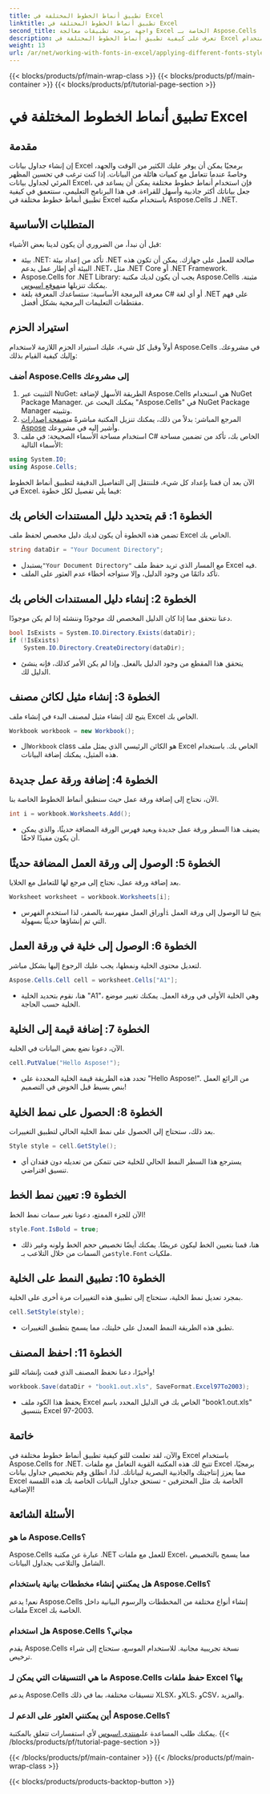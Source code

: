 ```yaml
---
title: تطبيق أنماط الخطوط المختلفة في Excel
linktitle: تطبيق أنماط الخطوط المختلفة في Excel
second_title: واجهة برمجة تطبيقات معالجة Excel الخاصة بـ Aspose.Cells .NET
description: تعرف على كيفية تطبيق أنماط الخطوط المختلفة في Excel باستخدام Aspose.Cells for .NET. برنامج تعليمي خطوة بخطوة لتحسين تصميم جدول البيانات الخاص بك.
weight: 13
url: /ar/net/working-with-fonts-in-excel/applying-different-fonts-styles/
---
```


{{< blocks/products/pf/main-wrap-class >}}
{{< blocks/products/pf/main-container >}}
{{< blocks/products/pf/tutorial-page-section >}}

# تطبيق أنماط الخطوط المختلفة في Excel

## مقدمة
إن إنشاء جداول بيانات Excel برمجيًا يمكن أن يوفر عليك الكثير من الوقت والجهد، وخاصةً عندما تتعامل مع كميات هائلة من البيانات. إذا كنت ترغب في تحسين المظهر المرئي لجداول بيانات Excel، فإن استخدام أنماط خطوط مختلفة يمكن أن يساعد في جعل بياناتك أكثر جاذبية وأسهل للقراءة. في هذا البرنامج التعليمي، سنتعمق في كيفية تطبيق أنماط خطوط مختلفة في Excel باستخدام مكتبة Aspose.Cells لـ .NET.
## المتطلبات الأساسية
قبل أن نبدأ، من الضروري أن يكون لدينا بعض الأشياء:
- بيئة .NET: تأكد من إعداد بيئة .NET صالحة للعمل على جهازك. يمكن أن تكون هذه البيئة أي إطار عمل يدعم .NET، مثل .NET Core أو .NET Framework.
-  Aspose.Cells for .NET Library: يجب أن يكون لديك مكتبة Aspose.Cells مثبتة. يمكنك تنزيلها من[موقع اسبوس](https://releases.aspose.com/cells/net/). 
- معرفة البرمجة الأساسية: ستساعدك المعرفة بلغة C# أو أي لغة .NET على فهم مقتطفات التعليمات البرمجية بشكل أفضل.
## استيراد الحزم
أولاً وقبل كل شيء، عليك استيراد الحزم اللازمة لاستخدام Aspose.Cells في مشروعك. وإليك كيفية القيام بذلك:
### أضف Aspose.Cells إلى مشروعك
1. التثبيت عبر NuGet: الطريقة الأسهل لإضافة Aspose.Cells هي استخدام NuGet Package Manager. يمكنك البحث عن "Aspose.Cells" في NuGet Package Manager وتثبيته.
2.  المرجع المباشر: بدلاً من ذلك، يمكنك تنزيل المكتبة مباشرةً من[صفحة إصدارات Aspose](https://releases.aspose.com/cells/net/) وأشير إليه في مشروعك.
3. استخدام مساحة الأسماء الصحيحة: في ملف C# الخاص بك، تأكد من تضمين مساحة الأسماء التالية:
```csharp
using System.IO;
using Aspose.Cells;
```
الآن بعد أن قمنا بإعداد كل شيء، فلننتقل إلى التفاصيل الدقيقة لتطبيق أنماط الخطوط في Excel. فيما يلي تفصيل لكل خطوة:
## الخطوة 1: قم بتحديد دليل المستندات الخاص بك
تضمن هذه الخطوة أن يكون لديك دليل مخصص لحفظ ملف Excel الخاص بك. 
```csharp
string dataDir = "Your Document Directory";
```
-  يستبدل`"Your Document Directory"` مع المسار الذي تريد حفظ ملف Excel فيه.
- تأكد دائمًا من وجود الدليل، وإلا ستواجه أخطاء عدم العثور على الملف.
## الخطوة 2: إنشاء دليل المستندات الخاص بك
دعنا نتحقق مما إذا كان الدليل المخصص لك موجودًا وننشئه إذا لم يكن موجودًا.
```csharp
bool IsExists = System.IO.Directory.Exists(dataDir);
if (!IsExists)
    System.IO.Directory.CreateDirectory(dataDir);
```
- يتحقق هذا المقطع من وجود الدليل بالفعل. وإذا لم يكن الأمر كذلك، فإنه ينشئ الدليل لك. 
## الخطوة 3: إنشاء مثيل لكائن مصنف
يتيح لك إنشاء مثيل لمصنف البدء في إنشاء ملف Excel الخاص بك.
```csharp
Workbook workbook = new Workbook();
```
-  ال`Workbook` class هو الكائن الرئيسي الذي يمثل ملف Excel الخاص بك. باستخدام هذه المثيل، يمكنك إضافة البيانات.
## الخطوة 4: إضافة ورقة عمل جديدة
الآن، نحتاج إلى إضافة ورقة عمل حيث سنطبق أنماط الخطوط الخاصة بنا.
```csharp
int i = workbook.Worksheets.Add();
```

- يضيف هذا السطر ورقة عمل جديدة ويعيد فهرس الورقة المضافة حديثًا، والذي يمكن أن يكون مفيدًا لاحقًا.
## الخطوة 5: الوصول إلى ورقة العمل المضافة حديثًا
بعد إضافة ورقة عمل، نحتاج إلى مرجع لها للتعامل مع الخلايا.
```csharp
Worksheet worksheet = workbook.Worksheets[i];
```

-  أوراق العمل مفهرسة بالصفر، لذا استخدم الفهرس`i` يتيح لنا الوصول إلى ورقة العمل التي تم إنشاؤها حديثًا بسهولة.
## الخطوة 6: الوصول إلى خلية في ورقة العمل
لتعديل محتوى الخلية ونمطها، يجب عليك الرجوع إليها بشكل مباشر.
```csharp
Aspose.Cells.Cell cell = worksheet.Cells["A1"];
```

- هنا، نقوم بتحديد الخلية "A1"، وهي الخلية الأولى في ورقة العمل. يمكنك تغيير موضع الخلية حسب الحاجة.
## الخطوة 7: إضافة قيمة إلى الخلية
الآن، دعونا نضع بعض البيانات في الخلية.
```csharp
cell.PutValue("Hello Aspose!");
```

- تحدد هذه الطريقة قيمة الخلية المحددة على "Hello Aspose!". من الرائع العمل بنص بسيط قبل الخوض في التصميم!
## الخطوة 8: الحصول على نمط الخلية
بعد ذلك، ستحتاج إلى الحصول على نمط الخلية الحالي لتطبيق التغييرات.
```csharp
Style style = cell.GetStyle();
```

- يسترجع هذا السطر النمط الحالي للخلية حتى تتمكن من تعديله دون فقدان أي تنسيق افتراضي.
## الخطوة 9: تعيين نمط الخط
الآن للجزء الممتع، دعونا نغير سمات نمط الخط!
```csharp
style.Font.IsBold = true;
```

-  هنا، قمنا بتعيين الخط ليكون عريضًا. يمكنك أيضًا تخصيص حجم الخط ولونه وغير ذلك من السمات من خلال التلاعب بـ`style.Font` ملكيات.
## الخطوة 10: تطبيق النمط على الخلية
بمجرد تعديل نمط الخلية، ستحتاج إلى تطبيق هذه التغييرات مرة أخرى على الخلية.
```csharp
cell.SetStyle(style);
```

- تطبق هذه الطريقة النمط المعدل على خليتك، مما يسمح بتطبيق التغييرات.
## الخطوة 11: احفظ المصنف
وأخيرًا، دعنا نحفظ المصنف الذي قمت بإنشائه للتو!
```csharp
workbook.Save(dataDir + "book1.out.xls", SaveFormat.Excel97To2003);
```

- يحفظ هذا الكود ملف Excel الخاص بك في الدليل المحدد باسم "book1.out.xls" بتنسيق Excel 97-2003.
## خاتمة
والآن، لقد تعلمت للتو كيفية تطبيق أنماط خطوط مختلفة في Excel باستخدام Aspose.Cells for .NET. تتيح لك هذه المكتبة القوية التعامل مع ملفات Excel برمجيًا، مما يعزز إنتاجيتك والجاذبية البصرية لبياناتك. لذا، انطلق وقم بتخصيص جداول بيانات Excel الخاصة بك مثل المحترفين - تستحق جداول البيانات الخاصة بك هذه اللمسة الإضافية!
## الأسئلة الشائعة
### ما هو Aspose.Cells؟  
Aspose.Cells عبارة عن مكتبة .NET للعمل مع ملفات Excel، مما يسمح بالتخصيص الشامل والتلاعب بجداول البيانات.
### هل يمكنني إنشاء مخططات بيانية باستخدام Aspose.Cells؟  
نعم! يدعم Aspose.Cells إنشاء أنواع مختلفة من المخططات والرسوم البيانية داخل ملفات Excel الخاصة بك.
### هل استخدام Aspose.Cells مجاني؟  
يقدم Aspose.Cells نسخة تجريبية مجانية. للاستخدام الموسع، ستحتاج إلى شراء ترخيص.  
### ما هي التنسيقات التي يمكن لـ Aspose.Cells حفظ ملفات Excel بها؟  
يدعم Aspose.Cells تنسيقات مختلفة، بما في ذلك XLSX، وXLS، وCSV، والمزيد.
### أين يمكنني العثور على الدعم لـ Aspose.Cells؟  
 يمكنك طلب المساعدة على[منتدى اسبوس](https://forum.aspose.com/c/cells/9) لأي استفسارات تتعلق بالمكتبة.
{{< /blocks/products/pf/tutorial-page-section >}}

{{< /blocks/products/pf/main-container >}}
{{< /blocks/products/pf/main-wrap-class >}}

{{< blocks/products/products-backtop-button >}}
